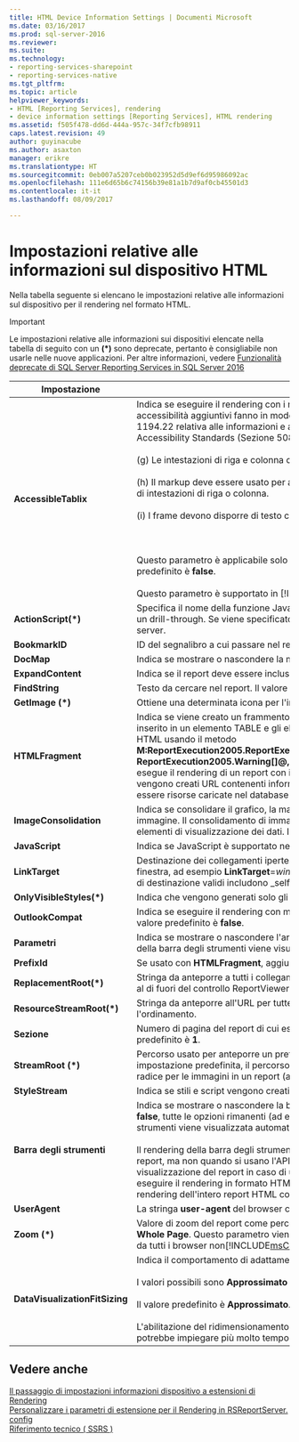 ```yaml
---
title: HTML Device Information Settings | Documenti Microsoft
ms.date: 03/16/2017
ms.prod: sql-server-2016
ms.reviewer: 
ms.suite: 
ms.technology:
- reporting-services-sharepoint
- reporting-services-native
ms.tgt_pltfrm: 
ms.topic: article
helpviewer_keywords:
- HTML [Reporting Services], rendering
- device information settings [Reporting Services], HTML rendering
ms.assetid: f505f478-dd6d-444a-957c-34f7cfb98911
caps.latest.revision: 49
author: guyinacube
ms.author: asaxton
manager: erikre
ms.translationtype: HT
ms.sourcegitcommit: 0eb007a5207ceb0b023952d5d9ef6d95986092ac
ms.openlocfilehash: 111e6d65b6c74156b39e81a1b7d9af0cb45501d3
ms.contentlocale: it-it
ms.lasthandoff: 08/09/2017

---
```

# <a name="html-device-information-settings"></a>Impostazioni relative alle informazioni sul dispositivo HTML
Nella tabella seguente si elencano le impostazioni relative alle informazioni sul dispositivo per il rendering nel formato HTML.  
  
> [!IMPORTANT]  
>  Le impostazioni relative alle informazioni sui dispositivi elencate nella tabella di seguito con un **(\*)** sono deprecate, pertanto è consigliabile non usarle nelle nuove applicazioni. Per altre informazioni, vedere [Funzionalità deprecate di SQL Server Reporting Services in SQL Server 2016](../reporting-services/deprecated-features-in-sql-server-reporting-services-ssrs.md)   
  
|Impostazione|Valore|  
|-------------|-----------|  
|**AccessibleTablix**|Indica se eseguire il rendering con i metadati di accessibilità aggiuntivi per l'utilizzo con le utilità per la lettura dello schermo. I metadati di accessibilità aggiuntivi fanno in modo che il report visualizzabile sia conforme agli standard tecnici riportati di seguito definiti nella sezione 1194.22 relativa alle informazioni e alle applicazioni Intranet e Internet basate sul web nel documento Electronic and Information Technology Accessibility Standards (Sezione 508):<br /><br /> (g) Le intestazioni di riga e colonna devono essere identificate per le tabelle di dati.<br /><br /> (h) Il markup deve essere usato per associare celle di dati e celle di intestazione per le tabelle di dati che dispongono di due o più livelli logici di intestazioni di riga o colonna.<br /><br /> (i) I frame devono disporre di testo che ne faciliti l'identificazione e la navigazione.<br /><br /> <br /><br /> Questo parametro è applicabile solo ai report che contengono strutture di tabelle o matrici semplici con raggruppamento semplice. Il valore predefinito è **false**.<br /><br /> Questo parametro è supportato in [!INCLUDE[msCoName](../includes/msconame-md.md)][!INCLUDE[SPS2010](../includes/sps2010-md.md)], ma non in [!INCLUDE[msCoName](../includes/msconame-md.md)] [!INCLUDE[SPS2007](../includes/sps2007-md.md)].|  
|**ActionScript(\*)**|Specifica il nome della funzione JavaScript da usare quando si verifica un evento relativo alla funzione, ad esempio la scelta di un segnalibro o un drill-through. Se viene specificato questo parametro, un evento relativo all'azione genererà la funzione JavaScript anziché un postback al server.|  
|**BookmarkID**|ID del segnalibro a cui passare nel report.|  
|**DocMap**|Indica se mostrare o nascondere la mappa documento del report. Il valore predefinito di questo parametro è **true**.|  
|**ExpandContent**|Indica se il report deve essere incluso in una struttura di tabella per limitarne la dimensione orizzontale.|  
|**FindString**|Testo da cercare nel report. Il valore predefinito di questo parametro è una stringa vuota.|  
|**GetImage (\*)**|Ottiene una determinata icona per l'interfaccia utente del visualizzatore HTML.|  
|**HTMLFragment**|Indica se viene creato un frammento HTML al posto di un documento HTML completo. In un frammento HTML il contenuto del report viene inserito in un elemento TABLE e gli elementi HTML e BODY vengono omessi. Il valore predefinito è **false**. Se si esegue il rendering in formato HTML usando il metodo **M:ReportExecution2005.ReportExecutionService.Render(System.String,System.String,System.String@,System.String@,System.String@, ReportExecution2005.Warning[]@,System.String[]@)** del SOAP API, è necessario impostare queste informazioni sul dispositivo su **true** se si esegue il rendering di un report con immagini. Se si esegue il rendering tramite SOAP con la proprietà **HTMLFragment** impostata su **true** , vengono creati URL contenenti informazioni sulla sessione che è possibile usare per richiedere correttamente le immagini. Le immagini devono essere risorse caricate nel database del server di report.|  
|**ImageConsolidation**|Indica se consolidare il grafico, la mappa, il misuratore e le immagini dell'indicatore di cui è stato eseguito il rendering in un'unica grande immagine. Il consolidamento di immagini consente di migliorare le prestazioni del report nel browser del client quando il report contiene molti elementi di visualizzazione dei dati. Il valore predefinito per i browser più recenti è **true** .|  
|**JavaScript**|Indica se JavaScript è supportato nel report visualizzabile. Il valore predefinito è **true**.|  
|**LinkTarget**|Destinazione dei collegamenti ipertestuali nel report. È possibile impostare come destinazione una finestra o un frame fornendo il nome della finestra, ad esempio **LinkTarget**=*window_name*oppure impostare come destinazione una finestra nuova usando **LinkTarget**=_blank. Altri nomi di destinazione validi includono _self, _parent e _top.|  
|**OnlyVisibleStyles(\*)**|Indica che vengono generati solo gli stili condivisi per la pagina di cui è stato attualmente eseguito il rendering.|  
|**OutlookCompat**|Indica se eseguire il rendering con metadati aggiuntivi che comportano una visualizzazione migliore del report in Outlook, mentre per altri il valore predefinito è **false**.|  
|**Parametri**|Indica se mostrare o nascondere l'area dei parametri della barra degli strumenti. Se si imposta questo parametro su **true**, l'area dei parametri della barra degli strumenti viene visualizzata. Il valore predefinito di questo parametro è **true**.|  
|**PrefixId**|Se usato con **HTMLFragment**, aggiunge il prefisso specificato a tutti gli attributi **ID** nel frammento HTML creato.|  
|**ReplacementRoot(\*)**|Stringa da anteporre a tutti i collegamenti di drill-through, attivazione/disattivazione e segnalibro nel report quando viene eseguito il rendering al di fuori del controllo ReportViewer. Ad esempio, viene usata per il reindirizzamento della selezione di un utente a una pagina personalizzata.|  
|**ResourceStreamRoot(\*)**|Stringa da anteporre all'URL per tutte le risorse dell'immagine, ad esempio le immagini per l'attivazione o la disattivazione oppure l'ordinamento.|  
|**Sezione**|Numero di pagina del report di cui eseguire il rendering. Un valore **0** indica che viene eseguito il rendering di tutte le sezioni del report. Il valore predefinito è **1**.|  
|**StreamRoot (\*)**|Percorso usato per anteporre un prefisso al valore dell'attributo **src** dell'elemento IMG nel report HTML restituito dal server di report. Per impostazione predefinita, il percorso viene fornito dal server di report. È possibile utilizzare questa impostazione per specificare un percorso radice per le immagini in un report (ad esempio, **http://\<nomeserver >/risorse/companyimages**).|  
|**StyleStream**|Indica se stili e script vengono creati come flusso separato anziché nel documento. Il valore predefinito è **false**.|  
|**Barra degli strumenti**|Indica se mostrare o nascondere la barra degli strumenti. Il valore predefinito di questo parametro è **true**. Se il valore di questo parametro è **false**, tutte le opzioni rimanenti (ad eccezione della mappa documento) vengono ignorate. Se si omette questo parametro, la barra degli strumenti viene visualizzata automaticamente nei formati di rendering che la supportano.<br /><br /> Il rendering della barra degli strumenti del Visualizzatore report viene eseguito quando si usano l'accesso con URL per il rendering di un report, ma non quando si usano l'API SOAP. L'impostazione relativa alle informazioni sul dispositivo **Toolbar** influisce tuttavia sulla modalità di visualizzazione del report in caso di utilizzo del metodo **Render** SOAP. Se il valore di questo parametro è **true** quando si usano SOAP per eseguire il rendering in formato HTML, viene eseguito il rendering solo della prima sezione del report. Se il valore è **false**, viene eseguito il rendering dell'intero report HTML come singola pagina HTML.|  
|**UserAgent**|La stringa **user-agent** del browser che effettua la richiesta, situata nella richiesta HTTP.|  
|**Zoom (\*)**|Valore di zoom del report come percentuale di un valore intero o come costante stringa. I valori stringa standard comprendono **Page Width** e **Whole Page**. Questo parametro viene ignorato dalle versioni di [!INCLUDE[msCoName](../includes/msconame-md.md)] Internet Explorer precedenti a Internet Explorer 5.0 e da tutti i browser non[!INCLUDE[msCoName](../includes/msconame-md.md)] . Il valore predefinito di questo parametro è **100**.|  
|**DataVisualizationFitSizing**|Indica il comportamento di adattamento della visualizzazione dei dati all'interno di una tablix. Sono inclusi grafici, misuratori e mappe.<br /><br /> I valori possibili sono **Approssimato** ed **Esatto**.<br /><br /> Il valore predefinito è **Approssimato**. Se l'impostazione viene rimossa dal file **rsreportserver.config** il comportamento predefinito è **Esatto**.<br /><br /> L'abilitazione del ridimensionamento **Esatto** può avere impatto sulle prestazioni perché l'elaborazione per determinare la dimensione esatta potrebbe impiegare più molto tempo di un adattamento approssimativo.|  
  
## <a name="see-also"></a>Vedere anche  
 [Il passaggio di impostazioni informazioni dispositivo a estensioni di Rendering](../reporting-services/report-server-web-service/net-framework/passing-device-information-settings-to-rendering-extensions.md)   
 [Personalizzare i parametri di estensione per il Rendering in RSReportServer. config](../reporting-services/customize-rendering-extension-parameters-in-rsreportserver-config.md)   
 [Riferimento tecnico &#40; SSRS &#41;](../reporting-services/technical-reference-ssrs.md)  
  
  
